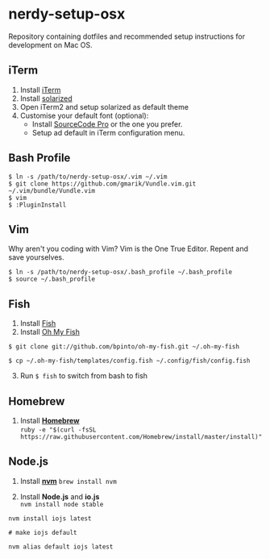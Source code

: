 # nerdy-setup-osx
Repository containing dotfiles and recommended setup instructions for development on Mac OS.


## iTerm
1. Install [iTerm](https://www.iterm2.com/)
2. Install [solarized](http://ethanschoonover.com/solarized)
3. Open iTerm2 and setup solarized as default theme
4. Customise your default font (optional):
    - Install [SourceCode Pro](https://github.com/adobe-fonts/source-code-pro) or the one you prefer.
    - Setup ad default in iTerm configuration menu.

## Bash Profile

```
$ ln -s /path/to/nerdy-setup-osx/.vim ~/.vim
$ git clone https://github.com/gmarik/Vundle.vim.git ~/.vim/bundle/Vundle.vim
$ vim
$ :PluginInstall
```

## Vim

Why aren't you coding with Vim? Vim is the One True Editor. Repent and save yourselves.

```
$ ln -s /path/to/nerdy-setup-osx/.bash_profile ~/.bash_profile
$ source ~/.bash_profile
```

## Fish

1. Install [Fish](http://fishshell.com/)
2. Install [Oh My Fish](https://github.com/bpinto/oh-my-fish)

```$ git clone git://github.com/bpinto/oh-my-fish.git ~/.oh-my-fish```

```$ cp ~/.oh-my-fish/templates/config.fish ~/.config/fish/config.fish```

3. Run `$ fish` to switch from bash to fish


## Homebrew

1. Install **[Homebrew](http://brew.sh)**  
```ruby -e "$(curl -fsSL https://raw.githubusercontent.com/Homebrew/install/master/install)"```


## Node.js

1. Install **[nvm](https://github.com/creationix/nvm)**
```brew install nvm```

2. Install **Node.js** and **io.js**  
```nvm install node stable```

```nvm install iojs latest```

```# make iojs default```

```nvm alias default iojs latest```
